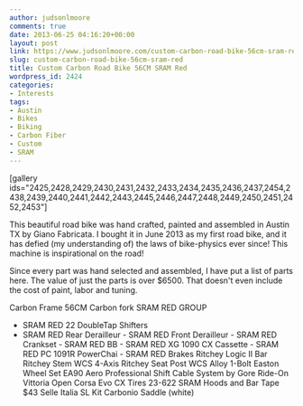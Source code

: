 ```yaml
---
author: judsonlmoore
comments: true
date: 2013-06-25 04:16:20+00:00
layout: post
link: https://www.judsonlmoore.com/custom-carbon-road-bike-56cm-sram-red/
slug: custom-carbon-road-bike-56cm-sram-red
title: Custom Carbon Road Bike 56CM SRAM Red
wordpress_id: 2424
categories:
- Interests
tags:
- Austin
- Bikes
- Biking
- Carbon Fiber
- Custom
- SRAM
---
```


[gallery ids="2425,2428,2429,2430,2431,2432,2433,2434,2435,2436,2437,2454,2438,2439,2440,2441,2442,2443,2445,2446,2447,2448,2449,2450,2451,2452,2453"]

This beautiful road bike was hand crafted, painted and assembled in Austin TX by Giano Fabricata. I bought it in June 2013 as my first road bike, and it has defied (my understanding of) the laws of bike-physics ever since! This machine is inspirational on the road!

Since every part was hand selected and assembled, I have put a list of parts here. The value of just the parts is over $6500. That doesn't even include the cost of paint, labor and tuning.

Carbon Frame 56CM
Carbon fork
SRAM RED GROUP
- SRAM RED 22 DoubleTap Shifters
- SRAM RED Rear Derailleur
- SRAM RED Front Derailleur
- SRAM RED Crankset
- SRAM RED BB
- SRAM RED XG 1090 CX Cassette
- SRAM RED PC 1091R PowerChai
- SRAM RED Brakes
Ritchey Logic II Bar
Ritchey Stem WCS 4-Axis
Ritchey Seat Post WCS Alloy 1-Bolt
Easton Wheel Set EA90 Aero
Professional Shift Cable System by Gore Ride-On
Vittoria Open Corsa Evo CX Tires 23-622
SRAM Hoods and Bar Tape $43 Selle Italia SL Kit Carbonio Saddle (white)
